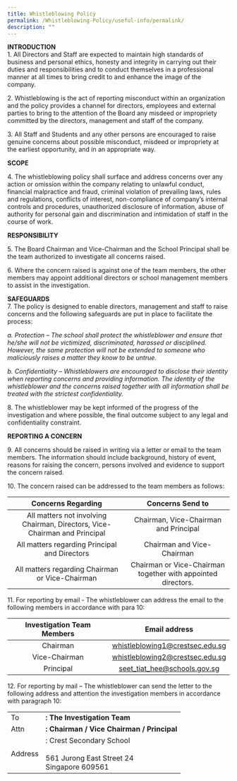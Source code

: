 ```yaml
---
title: Whistleblowing Policy
permalink: /Whistleblowing-Policy/useful-info/permalink/
description: ""
---
```


**INTRODUCTION**  
1\. All Directors and Staff are expected to maintain high standards of business and personal ethics, honesty and integrity in carrying out their duties and responsibilities and to conduct themselves in a professional manner at all times to bring credit to and enhance the image of the company.

  
2\. Whistleblowing is the act of reporting misconduct within an organization and the policy provides a channel for directors, employees and external parties to bring to the attention of the Board any misdeed or impropriety committed by the directors, management and staff of the company.

  
3\. All Staff and Students and any other persons are encouraged to raise genuine concerns about possible misconduct, misdeed or impropriety at the earliest opportunity, and in an appropriate way.

  

**SCOPE**  

  

4\. The whistleblowing policy shall surface and address concerns over any action or omission within the company relating to unlawful conduct, financial malpractice and fraud, criminal violation of prevailing laws, rules and regulations, conflicts of interest, non-compliance of company’s internal controls and procedures, unauthorized disclosure of information, abuse of authority for personal gain and discrimination and intimidation of staff in the course of work.

  

**RESPONSIBILITY**

  

5\. The Board Chairman and Vice-Chairman and the School Principal shall be the team authorized to investigate all concerns raised.

  
6\. Where the concern raised is against one of the team members, the other members may appoint additional directors or school management members to assist in the investigation.

  

  
**SAFEGUARDS**  
7\. The policy is designed to enable directors, management and staff to raise concerns and the following safeguards are put in place to facilitate the process:

  
_a. Protection – The school shall protect the whistleblower and ensure that he/she will not be victimized, discriminated, harassed or disciplined. However, the same protection will not be extended to someone who maliciously raises a matter they know to be untrue._

_b. Confidentiality – Whistleblowers are encouraged to disclose their identity when reporting concerns and providing information. The identity of the whistleblower and the concerns raised together with all information shall be treated with the strictest confidentiality._

8\. The whistleblower may be kept informed of the progress of the investigation and where possible, the final outcome subject to any legal and confidentiality constraint.

  

**REPORTING A CONCERN**

  

9\. All concerns should be raised in writing via a letter or email to the team members. The information should include background, history of event, reasons for raising the concern, persons involved and evidence to support the concern raised.

  

10\. The concern raised can be addressed to the team members as follows:

| Concerns Regarding | Concerns Send to |
|:---:|:---:|
| All matters not involving Chairman, Directors, Vice-Chairman and Principal | Chairman, Vice-Chairman and Principal |
| All matters regarding Principal and Directors | Chairman and Vice-Chairman |
| All matters regarding Chairman or Vice-Chairman | Chairman or Vice-Chairman together with appointed directors. |

11\. For reporting by email - The whistleblower can address the email to the following members in accordance with para 10:

| Investigation Team Members | Email address |
|:---:|:---:|
| Chairman | whistleblowing1@crestsec.edu.sg |
| Vice-Chairman | whistleblowing2@crestsec.edu.sg |
| Principal | seet_tiat_hee@schools.gov.sg |

12\. For reporting by mail – The whistleblower can send the letter to the following address and attention the investigation members in accordance with paragraph 10:

|  |  |
|---|---|
| To | **: The Investigation Team<br>** |
| Attn | **: Chairman / Vice Chairman / Principal<br>** |
| Address | : Crest Secondary School<br><br>  561 Jurong East Street 24<br>  Singapore 609561 |